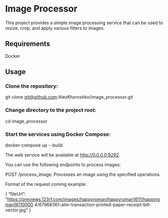 # Image Processor

This project provides a simple image processing service that can be used to resize, crop, and apply various filters to images.

## Requirements

Docker

## Usage

### Clone the repository:
git clone git@github.com:AlexKhoroshko/image_processor.git

### Change directory to the project root:
cd image_processor

### Start the services using Docker Compose:
docker-compose up --build

The web service will be available at http://0.0.0.0:9292. 

You can use the following endpoints to process images:

POST /process_image: Processes an image using the specified operations.

Format of the request coming example:

{
“fileUrl”:
“https://previews.123rf.com/images/happyroman/happyroman1611/happyroman16110000
4/67968361-atm-transaction-printed-paper-receipt-bill-vector.jpg”
}
